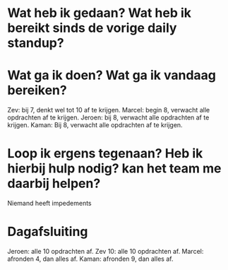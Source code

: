 # Wat heb ik gedaan? Wat heb ik bereikt sinds de vorige daily standup? 


# Wat ga ik doen? Wat ga ik vandaag bereiken?
Zev: bij 7, denkt wel tot 10 af te krijgen.
Marcel: begin 8, verwacht alle opdrachten af te krijgen. 
Jeroen: bij 8, verwacht alle opdrachten af te krijgen.
Kaman: Bij 8, verwacht alle opdrachten af te krijgen. 


# Loop ik ergens tegenaan? Heb ik hierbij hulp nodig? kan het team me daarbij helpen?
Niemand heeft impedements


# Dagafsluiting
Jeroen: alle 10 opdrachten af.
Zev 10: alle 10 opdrachten af.
Marcel: afronden 4, dan alles af.
Kaman: afronden 9, dan alles af.
